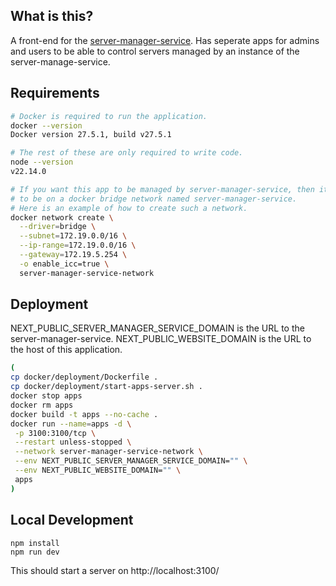 ## What is this?

A front-end for the [server-manager-service](https://github.com/Zane-T-Rice/server-manager-service). Has seperate apps for admins and users to be able to control servers managed by an instance of the server-manage-service.

## Requirements

```sh
# Docker is required to run the application.
docker --version
Docker version 27.5.1, build v27.5.1

# The rest of these are only required to write code.
node --version
v22.14.0

# If you want this app to be managed by server-manager-service, then it will need
# to be on a docker bridge network named server-manager-service.
# Here is an example of how to create such a network.
docker network create \
  --driver=bridge \
  --subnet=172.19.0.0/16 \
  --ip-range=172.19.0.0/16 \
  --gateway=172.19.5.254 \
  -o enable_icc=true \
  server-manager-service-network
```

## Deployment

NEXT_PUBLIC_SERVER_MANAGER_SERVICE_DOMAIN is the URL to the server-manager-service.
NEXT_PUBLIC_WEBSITE_DOMAIN is the URL to the host of this application.

```sh
(
cp docker/deployment/Dockerfile .
cp docker/deployment/start-apps-server.sh .
docker stop apps
docker rm apps
docker build -t apps --no-cache .
docker run --name=apps -d \
 -p 3100:3100/tcp \
 --restart unless-stopped \
 --network server-manager-service-network \
 --env NEXT_PUBLIC_SERVER_MANAGER_SERVICE_DOMAIN="" \
 --env NEXT_PUBLIC_WEBSITE_DOMAIN="" \
 apps
)
```

## Local Development

```
npm install
npm run dev
```

This should start a server on http://localhost:3100/
